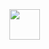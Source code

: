 <a href="https://git.io/typing-svg">
  <img src="https://readme-typing-svg.herokuapp.com/?lines=Hello+I+am+MediaGamings;A+small+programmer+in+Python+and+CSharp;Nova-Life+plugin+developer&center=false&size=60&color=#ffffff" height="55">
</a>
